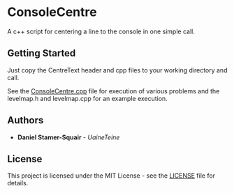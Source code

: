 # ConsoleCentre

A c++ script for centering a line to the console in one simple call.

## Getting Started

Just copy the CentreText header and cpp files to your working directory and call.

See the [ConsoleCentre.cpp](ConsoleCentre/ConsoleCentre.cpp) file for execution of various problems and the levelmap.h and levelmap.cpp for an example execution.

## Authors

* **Daniel Stamer-Squair** - *UaineTeine*

## License

This project is licensed under the MIT License - see the [LICENSE](LICENSE) file for details.